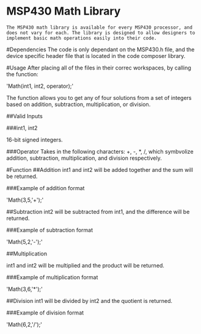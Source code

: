 # MSP430 Math Library
	The MSP430 math library is available for every MSP430 processor, and does not vary for each. The library is designed to allow designers to implement basic math operations easily into their code.

#Dependencies
	The code is only dependant on the MSP430.h file, and the device specific header file that is located in the code composer library. 

#Usage
	After placing all of the files in their correc workspaces, by calling the function:

'Math(int1, int2, operator);'

The function allows you to get any of four solutions from a set of integers based on addition, subtraction, multiplication, or division.

##Valid Inputs

###int1, int2

16-bit signed integers.

###Operator
Takes in the following characters: +, -, *, /, which symbvolize addition, subtraction, multiplication, and division respectively.

#Function
##Addition
int1 and int2 will be added together and the sum will be returned.

###Example of addition format

'Math(3,5,'+');'

##Subtraction
int2 will be subtracted from int1, and the difference will be returned.

###Example of subtraction format

'Math(5,2,'-');' 

##Multiplication

int1 and int2 will be multiplied and the product will be returned.


###Example of multiplication format

'Math(3,6,'*');'

##Division
int1 will be divided by int2 and the quotient is returned.

###Example of division format

'Math(6,2,'/');'


 

